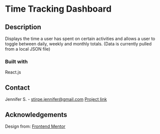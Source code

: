 # Time Tracking Dashboard

## Description

Displays the time a user has spent on certain activities and allows a user to toggle between daily, weekly and monthly totals. (Data is currently pulled from a local JSON file)

### Built with

React.js

## Contact

Jennifer S. - stirpe.jennifer@gmail.com
[Project link](https://jennstirpe.github.io/time-tracking-dashboard/)

## Acknowledgements

Design from: [Frontend Mentor](https://www.frontendmentor.io/)